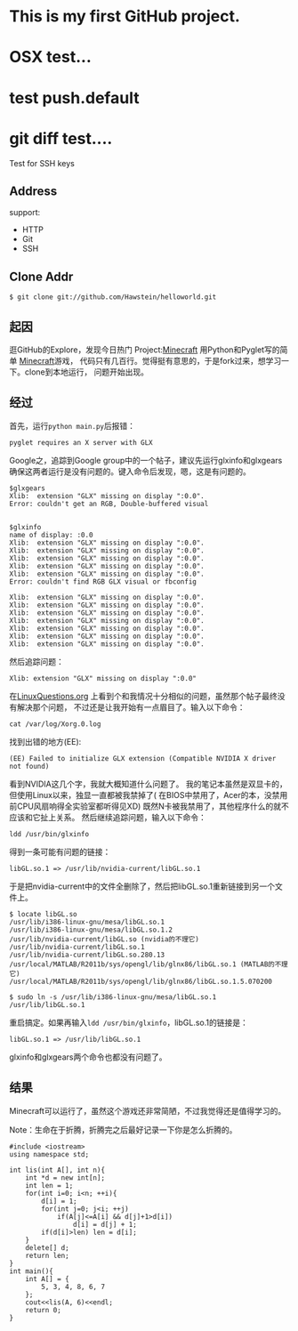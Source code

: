 # This is my first GitHub project.

# OSX test...

# test push.default

# git diff test....

Test for SSH keys

## Address

support:

* HTTP
* Git
* SSH

## Clone Addr

    $ git clone git://github.com/Hawstein/helloworld.git

## 起因

逛GitHub的Explore，发现今日热门
Project:[Minecraft](https://github.com/fogleman/Minecraft)
用Python和Pyglet写的简单
[Minecraft](http://en.wikipedia.org/wiki/Minecraft)游戏，
代码只有几百行。觉得挺有意思的，于是fork过来，想学习一下。clone到本地运行，
问题开始出现。

## 经过

首先，运行`python main.py`后报错：

	pyglet requires an X server with GLX
	
Google之，追踪到Google group中的一个帖子，建议先运行glxinfo和glxgears
确保这两者运行是没有问题的。键入命令后发现，嗯，这是有问题的。

	$glxgears
	Xlib:  extension "GLX" missing on display ":0.0".
	Error: couldn't get an RGB, Double-buffered visual


	$glxinfo
	name of display: :0.0
	Xlib:  extension "GLX" missing on display ":0.0".
	Xlib:  extension "GLX" missing on display ":0.0".
	Xlib:  extension "GLX" missing on display ":0.0".
	Xlib:  extension "GLX" missing on display ":0.0".
	Xlib:  extension "GLX" missing on display ":0.0".
	Error: couldn't find RGB GLX visual or fbconfig

	Xlib:  extension "GLX" missing on display ":0.0".
	Xlib:  extension "GLX" missing on display ":0.0".
	Xlib:  extension "GLX" missing on display ":0.0".
	Xlib:  extension "GLX" missing on display ":0.0".
	Xlib:  extension "GLX" missing on display ":0.0".
	Xlib:  extension "GLX" missing on display ":0.0".
	Xlib:  extension "GLX" missing on display ":0.0".

然后追踪问题：

	Xlib: extension "GLX" missing on display ":0.0"
	
在[LinuxQuestions.org](http://www.linuxquestions.org/)
上看到个和我情况十分相似的问题，虽然那个帖子最终没有解决那个问题，
不过还是让我开始有一点眉目了。输入以下命令：

	cat /var/log/Xorg.0.log
	
找到出错的地方(EE):

	(EE) Failed to initialize GLX extension (Compatible NVIDIA X driver not found)

看到NVIDIA这几个字，我就大概知道什么问题了。
我的笔记本虽然是双显卡的，但使用Linux以来，独显一直都被我禁掉了(
在BIOS中禁用了，Acer的本，没禁用前CPU风扇响得全实验室都听得见XD)
既然N卡被我禁用了，其他程序什么的就不应该和它扯上关系。
然后继续追踪问题，输入以下命令：

	ldd /usr/bin/glxinfo
	
得到一条可能有问题的链接：

	libGL.so.1 => /usr/lib/nvidia-current/libGL.so.1
	
于是把nvidia-current中的文件全删除了，然后把libGL.so.1重新链接到另一个文件上。

	$ locate libGL.so
	/usr/lib/i386-linux-gnu/mesa/libGL.so.1
	/usr/lib/i386-linux-gnu/mesa/libGL.so.1.2
	/usr/lib/nvidia-current/libGL.so (nvidia的不理它)
	/usr/lib/nvidia-current/libGL.so.1
	/usr/lib/nvidia-current/libGL.so.280.13
	/usr/local/MATLAB/R2011b/sys/opengl/lib/glnx86/libGL.so.1 (MATLAB的不理它)
	/usr/local/MATLAB/R2011b/sys/opengl/lib/glnx86/libGL.so.1.5.070200

	$ sudo ln -s /usr/lib/i386-linux-gnu/mesa/libGL.so.1 /usr/lib/libGL.so.1

重启搞定。如果再输入`ldd /usr/bin/glxinfo`，libGL.so.1的链接是：

	libGL.so.1 => /usr/lib/libGL.so.1
	
glxinfo和glxgears两个命令也都没有问题了。

## 结果

Minecraft可以运行了，虽然这个游戏还非常简陋，不过我觉得还是值得学习的。

Note：生命在于折腾，折腾完之后最好记录一下你是怎么折腾的。

	#include <iostream>
	using namespace std;

	int lis(int A[], int n){
		int *d = new int[n];
		int len = 1;
		for(int i=0; i<n; ++i){
			d[i] = 1;
			for(int j=0; j<i; ++j)
				if(A[j]<=A[i] && d[j]+1>d[i])
					d[i] = d[j] + 1;
			if(d[i]>len) len = d[i];
		}
		delete[] d;
		return len;
	}
	int main(){
		int A[] = {
			5, 3, 4, 8, 6, 7
		};
		cout<<lis(A, 6)<<endl;
		return 0;
	}

